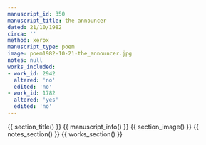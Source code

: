 ```yaml
---
manuscript_id: 350
manuscript_title: the announcer
dated: 21/10/1982
circa: ''
method: xerox
manuscript_type: poem
image: poem1982-10-21-the_announcer.jpg
notes: null
works_included:
- work_id: 2942
  altered: 'no'
  edited: 'no'
- work_id: 1782
  altered: 'yes'
  edited: 'no'
---
```


{{ section_title() }}
{{ manuscript_info() }}
{{ section_image() }}
{{ notes_section() }}
{{ works_section() }}
